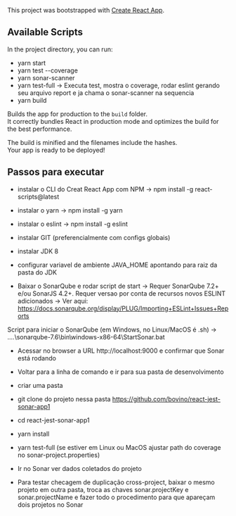 This project was bootstrapped with [Create React App](https://github.com/facebook/create-react-app).

## Available Scripts

In the project directory, you can run:

- yarn start
- yarn test --coverage
- yarn sonar-scanner
- yarn test-full -> Executa test, mostra o coverage, rodar eslint gerando seu arquivo report e ja chama o sonar-scanner na sequencia
- yarn build

Builds the app for production to the `build` folder.<br>
It correctly bundles React in production mode and optimizes the build for the best performance.

The build is minified and the filenames include the hashes.<br>
Your app is ready to be deployed!

## Passos para executar

- instalar o CLI do Creat React App com NPM -> npm install -g react-scripts@latest

- instalar o yarn -> npm install -g yarn

- instalar o eslint -> npm install -g eslint

- instalar GIT (preferencialmente com configs globais)

- instalar JDK 8 

- configurar variavel de ambiente JAVA_HOME apontando para raiz da pasta do JDK

- Baixar o SonarQube e rodar script de start -> Requer SonarQube 7.2+ e/ou SonarJS 4.2+.
Requer versao por conta de recursos novos ESLINT adicionados -> 
Ver aqui: https://docs.sonarqube.org/display/PLUG/Importing+ESLint+Issues+Reports

Script para iniciar o SonarQube (em Windows, no Linux/MacOS é .sh) -> 
....\sonarqube-7.6\bin\windows-x86-64\StartSonar.bat

- Acessar no browser a URL http://localhost:9000 e confirmar que Sonar está rodando

- Voltar para a linha de comando e ir para sua pasta de desenvolvimento

- criar uma pasta

- git clone do projeto nessa pasta https://github.com/bovino/react-jest-sonar-app1

- cd react-jest-sonar-app1

- yarn install

- yarn test-full (se estiver em Linux ou MacOS ajustar path do coverage no sonar-project.properties)

- Ir no Sonar ver dados coletados do projeto

- Para testar checagem de duplicação cross-project, baixar o mesmo projeto em outra pasta, troca as chaves sonar.projectKey e sonar.projectName e fazer 
todo o procedimento para que apareçam dois projetos no Sonar
